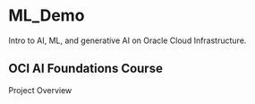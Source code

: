 # ML_Demo
Intro to AI, ML, and generative AI on Oracle Cloud Infrastructure.

## OCI AI Foundations Course
Project Overview

